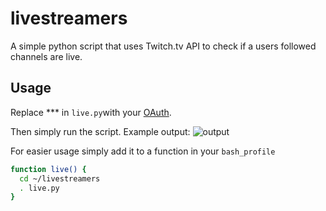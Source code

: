 # livestreamers
A simple python script that uses Twitch.tv API to check if a users followed channels are live.

## Usage
Replace *** in ```live.py```with your [OAuth](https://twitchapps.com/tmi/). 

Then simply run the script. Example output:
![output](https://puu.sh/ypiYy/21abcfc047.png)

For easier usage simply add it to a function in your ```bash_profile```
```bash
function live() {
  cd ~/livestreamers
  . live.py
}
```
